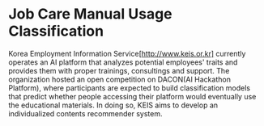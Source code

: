 # Job Care Manual Usage Classification

Korea Employment Information Service[http://www.keis.or.kr] currently operates an AI platform that analyzes potential employees' traits and provides them with proper trainings, consultings and support. The organization hosted an open competition on DACON(AI Hackathon Platform), where participants are expected to build classification models that predict whether people accessing their platform would eventually use the educational materials. In doing so, KEIS aims to develop an individualized contents recommender system.
